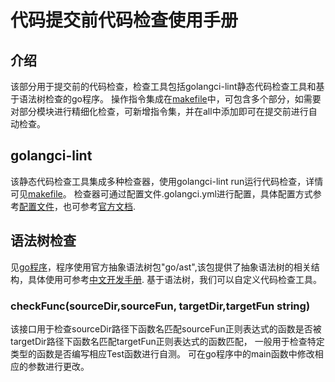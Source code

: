 # 代码提交前代码检查使用手册
## 介绍
该部分用于提交前的代码检查，检查工具包括golangci-lint静态代码检查工具和基于语法树检查的go程序。
操作指令集成在[makefile](makefile)中，可包含多个部分，如需要对部分模块进行精细化检查，可新增指令集，并在all中添加即可在提交前进行自动检查。

## golangci-lint
该静态代码检查工具集成多种检查器，使用golangci-lint run运行代码检查，详情可见[makefile](makefile)。
检查器可通过配置文件.golangci.yml进行配置，具体配置方式参考[配置文件](tools/.golangci.yml)，也可参考[官方文档](https://golangci-lint.run/usage/linters/).

## 语法树检查
见[go程序](ast.go)，程序使用官方抽象语法树包"go/ast",该包提供了抽象语法树的相关结构，具体使用可参考[中文开发手册](https://www.php.cn/manual/view/35199.html).
基于语法树，我们可以自定义代码检查工具。

### checkFunc(sourceDir,sourceFun, targetDir,targetFun string)
该接口用于检查sourceDir路径下函数名匹配sourceFun正则表达式的函数是否被targetDir路径下函数名匹配targetFun正则表达式的函数匹配，
一般用于检查特定类型的函数是否编写相应Test函数进行自测。 可在go程序中的main函数中修改相应的参数进行更改。
